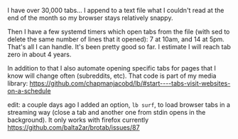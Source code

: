 I have over 30,000 tabs... I append to a text file what I couldn't read at the end of the month so my browser stays relatively snappy.

Then I have a few systemd timers which open tabs from the file (with sed to delete the same number of lines that it opened): 7 at 10am, and 14 at 5pm. That's all I can handle. It's been pretty good so far. I estimate I will reach tab zero in about 4 years.

In addition to that I also automate opening specific tabs for pages that I know will change often (subreddits, etc). That code is part of my media library: https://github.com/chapmanjacobd/lb/#start----tabs-visit-websites-on-a-schedule

edit: a couple days ago I added an option, `lb surf`, to load browser tabs in a streaming way (close a tab and another one from stdin opens in the background). It only works with firefox currently https://github.com/balta2ar/brotab/issues/87
